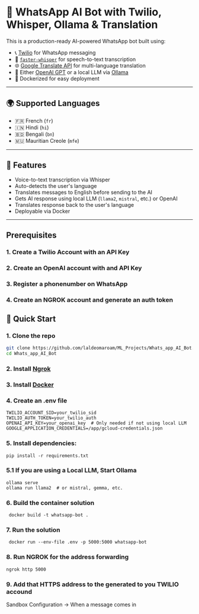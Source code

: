 # 🧠 WhatsApp AI Bot with Twilio, Whisper, Ollama & Translation

This is a production-ready AI-powered WhatsApp bot built using:

- 📞 [Twilio](https://www.twilio.com/) for WhatsApp messaging
- 🎤 [`faster-whisper`](https://github.com/guillaumekln/faster-whisper) for speech-to-text transcription
- 🌐 [Google Translate API](https://cloud.google.com/translate/docs) for multi-language translation
- 💬 Either [OpenAI GPT](https://openai.com/) or a local LLM via [Ollama](https://ollama.com/)
- 🐳 Dockerized for easy deployment

---

## 🌍 Supported Languages

- 🇫🇷 French (`fr`)
- 🇮🇳 Hindi (`hi`)
- 🇧🇩 Bengali (`bn`)
- 🇲🇺 Mauritian Creole (`mfe`)

---

## 🔧 Features

- Voice-to-text transcription via Whisper
- Auto-detects the user's language
- Translates messages to English before sending to the AI
- Gets AI response using local LLM (`llama2`, `mistral`, etc.) or OpenAI
- Translates response back to the user's language
- Deployable via Docker

---

## Prerequisites

### 1. Create a Twilio Account with an API Key
### 2. Create an OpenAI account with and API Key
### 3. Register a phonenumber on WhatsApp
### 4. Create an NGROK account and generate an auth token



## 🚀 Quick Start

### 1. Clone the repo

```bash
git clone https://github.com/laldeomaroam/ML_Projects/Whats_app_AI_Bot.git
cd Whats_app_AI_Bot
```

### 2. Install [Ngrok](https://ngrok.com/downloads/)

### 3. Install [Docker](https://www.docker.com/)

### 4. Create an .env file
```
TWILIO_ACCOUNT_SID=your_twilio_sid
TWILIO_AUTH_TOKEN=your_twilio_auth
OPENAI_API_KEY=your_openai_key  # Only needed if not using local LLM
GOOGLE_APPLICATION_CREDENTIALS=/app/gcloud-credentials.json
```
### 5. Install dependencies:
```
pip install -r requirements.txt
```
### 5.1 If you are using a Local LLM, Start Ollama
```
ollama serve
ollama run llama2  # or mistral, gemma, etc.
```
### 6. Build the container solution
```
 docker build -t whatsapp-bot .
```
### 7. Run the solution 
```
 docker run --env-file .env -p 5000:5000 whatsapp-bot
```
### 8. Run NGROK for the address forwarding
```
ngrok http 5000
```
### 9. Add that HTTPS address to the generated to you TWILIO accound
Sandbox Configuration -> When a message comes in
[]("Twilio_update.png")

